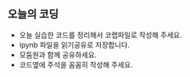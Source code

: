 ## 오늘의 코딩 

* 오늘 실습한 코드를 정리해서 코랩파일로 작성해 주세요.   
* ipynb 파일을 읽기공유로 저장합니다.   
* 모둠원과 함께 공유하세요.  
* 코드옆에 주석을 꼼꼼히 작성해 주세요.  

